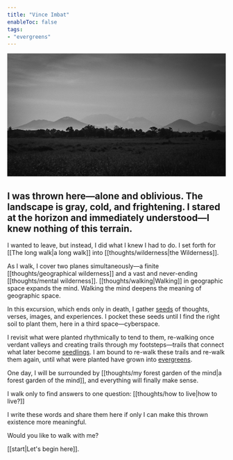 ```yaml
---
title: "Vince Imbat"
enableToc: false
tags:
- "evergreens"
---
```

![Banner](files/banner.jpg)
<h2>I was thrown here—alone and oblivious. The landscape is gray, cold, and frightening. I stared at the horizon and immediately understood—I knew nothing of this terrain.</h2>

I wanted to leave, but instead, I did what I knew I had to do. I set forth for [[The long walk|a long walk]] into [[thoughts/wilderness|the Wilderness]].

As I walk, I cover two planes simultaneously—a finite [[thoughts/geographical wilderness]] and a vast and never-ending [[thoughts/mental wilderness]]. [[thoughts/walking|Walking]] in geographic space expands the mind. Walking the mind deepens the meaning of geographic space.

In this excursion, which ends only in death, I gather [seeds](tags/seeds) of thoughts, verses, images, and experiences. I pocket these seeds until I find the right soil to plant them, here in a third space—cyberspace.

I revisit what were planted rhythmically to tend to them, re-walking once verdant valleys and creating trails through my footsteps—trails that connect what later become [seedlings](tags/seedlings). I am bound to re-walk these trails and re-walk them again, until what were planted have grown into [evergreens](tags/evergreens).

One day, I will be surrounded by [[thoughts/my forest garden of the mind|a forest garden of the mind]], and everything will finally make sense.

I walk only to find answers to one question: [[thoughts/how to live|how to live?]]

I write these words and share them here if only I can make this thrown existence more meaningful.

Would you like to walk with me?

[[start|Let's begin here]].